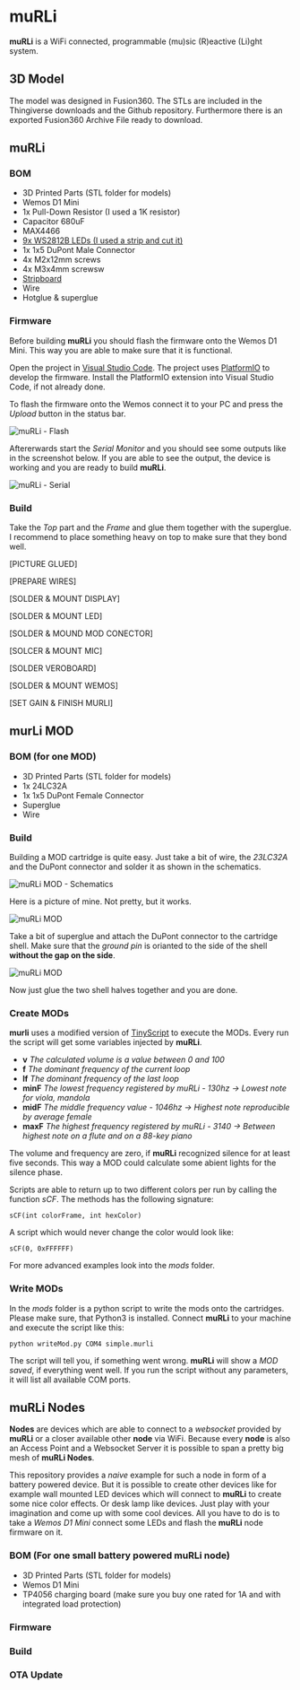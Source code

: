 # muRLi
**muRLi** is a WiFi connected, programmable (mu)sic (R)eactive (Li)ght system.

## 3D Model
The model was designed in Fusion360. The STLs are included in the Thingiverse downloads and the Github repository. Furthermore there is an exported Fusion360 Archive File ready to download.

## muRLi

### BOM

- 3D Printed Parts (STL folder for models)
- Wemos D1 Mini
- 1x Pull-Down Resistor (I used a 1K resistor)
- Capacitor 680uF
- MAX4466
- [9x WS2812B LEDs (I used a strip and cut it)](https://www.amazon.de/dp/B01CDTED80)
- 1x 1x5 DuPont Male Connector
- 4x M2x12mm screws
- 4x M3x4mm screwsw
- [Stripboard](https://www.amazon.com/dp/B00C9NXP94)
- Wire
- Hotglue & superglue

### Firmware

Before building **muRLi** you should flash the firmware onto the Wemos D1 Mini. This way you are able to make sure that it is functional.

Open the project in [Visual Studio Code](https://code.visualstudio.com/). The project uses [PlatformIO](https://platformio.org/platformio-ide) to develop the firmware. Install the PlatformIO extension into Visual Studio Code, if not already done.

To flash the firmware onto the Wemos connect it to your PC and press the *Upload* button in the status bar.

![muRLi - Flash](https://raw.githubusercontent.com/geaz/muRLi/master/img/flash.png)

Aftererwards start the *Serial Monitor* and you should see some outputs like in the screenshot below. If you are able to see the output, the device is working and you are ready to build **muRLi**.

![muRLi - Serial](https://raw.githubusercontent.com/geaz/muRLi/master/images/serial.png)

### Build

Take the *Top* part and the *Frame* and glue them together with the superglue. I recommend to place something heavy on top to make sure that they bond well.

[PICTURE GLUED]

[PREPARE WIRES]

[SOLDER & MOUNT DISPLAY]

[SOLDER & MOUNT LED]

[SOLDER & MOUND MOD CONECTOR]

[SOLCER & MOUNT MIC]

[SOLDER VEROBOARD]

[SOLDER & MOUNT WEMOS]

[SET GAIN & FINISH MURLI]

## murLi MOD

### BOM (for one MOD)

- 3D Printed Parts (STL folder for models)
- 1x 24LC32A
- 1x 1x5 DuPont Female Connector
- Superglue
- Wire

### Build

Building a MOD cartridge is quite easy. Just take a bit of wire, the *23LC32A* and the DuPont connector and solder it as shown in the schematics.

![muRLi MOD - Schematics](https://raw.githubusercontent.com/geaz/muRLi/master/img/muRLI-circuit-mod.png)

Here is a picture of mine. Not pretty, but it works.

![muRLi MOD](https://raw.githubusercontent.com/geaz/muRLi/master/img/MOD-Chip.jpg)

Take a bit of superglue and attach the DuPont connector to the cartridge shell. Make sure that the *ground pin* is orianted to the side of the shell **without the gap on the side**.

![muRLi MOD](https://raw.githubusercontent.com/geaz/muRLi/master/img/MOD-Cartridge.jpg)

Now just glue the two shell halves together and you are done.

### Create MODs

**murli** uses a modified version of [TinyScript](https://github.com/totalspectrum/tinyscript) to execute the MODs.
Every run the script will get some variables injected by **muRLi**.

- **v** *The calculated volume is a value between 0 and 100*
- **f** *The dominant frequency of the current loop*
- **lf** *The dominant frequency of the last loop*
- **minF** *The lowest frequency registered by muRLi - 130hz -> Lowest note for viola, mandola*
- **midF** *The middle frequency value - 1046hz -> Highest note reproducible by average female*
- **maxF** *The highest frequency registered by muRLi - 3140 -> Between highest note on a flute and on a 88-key piano* 

The volume and frequency are zero, if **muRLi** recognized silence for at least five seconds. This way a MOD
could calculate some abient lights for the silence phase.

Scripts are able to return up to two different colors per run by calling the function *sCF*.
The methods has the following signature:

```sCF(int colorFrame, int hexColor)```

A script which would never change the color would look like:

```sCF(0, 0xFFFFFF)```

For more advanced examples look into the *mods* folder.

### Write MODs

In the *mods* folder is a python script to write the mods onto the cartridges. Please make sure, that Python3 is installed.
Connect **muRLi** to your machine and execute the script like this:

```
python writeMod.py COM4 simple.murli
```

The script will tell you, if something went wrong. **muRLi** will show a *MOD saved*, if everything went well.
If you run the script without any parameters, it will list all available COM ports.

## muRLi Nodes

**Nodes** are devices which are able to connect to a *websocket* provided by **muRLi** or a closer available other **node** via WiFi. Because every **node** is also an Access Point and a Websocket Server it is possible to span a pretty big mesh of **muRLi Nodes**.

This repository provides a *naive* example for such a node in form of a battery powered device. But it is possible to create other devices like for example wall mounted LED devices which will connect to **muRLi** to create some nice color effects. Or desk lamp like devices. Just play with your imagination and come up with some cool devices. All you have to do is to take a *Wemos D1 Mini* connect some LEDs and flash the **muRLi** node firmware on it.

### BOM (For one small battery powered muRLi node)

- 3D Printed Parts (STL folder for models)
- Wemos D1 Mini
- TP4056 charging board (make sure you buy one rated for 1A and with integrated load protection)

### Firmware

### Build

### OTA Update